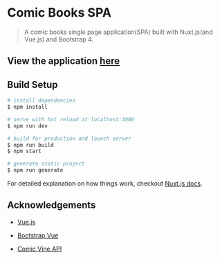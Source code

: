 # Comic Books SPA

> A comic books single page application(SPA) built with Nuxt.js(and Vue.js) and Bootstrap 4.

## View the application [here](https://tone4hook.github.io/comic-books-spa/)

## Build Setup

```bash
# install dependencies
$ npm install

# serve with hot reload at localhost:3000
$ npm run dev

# build for production and launch server
$ npm run build
$ npm start

# generate static project
$ npm run generate
```

For detailed explanation on how things work, checkout [Nuxt.js docs](https://nuxtjs.org).

## Acknowledgements

- [Vue.js](https://vuejs.org/)

- [Bootstrap Vue](https://bootstrap-vue.js.org/)

- [Comic Vine API](https://comicvine.gamespot.com/api/)
